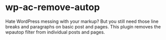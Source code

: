 # wp-ac-remove-autop
Hate WordPress messing with your markup? But you still need those line breaks and paragraphs on basic post and pages. This plugin removes the wpautop filter from individual posts and pages.
